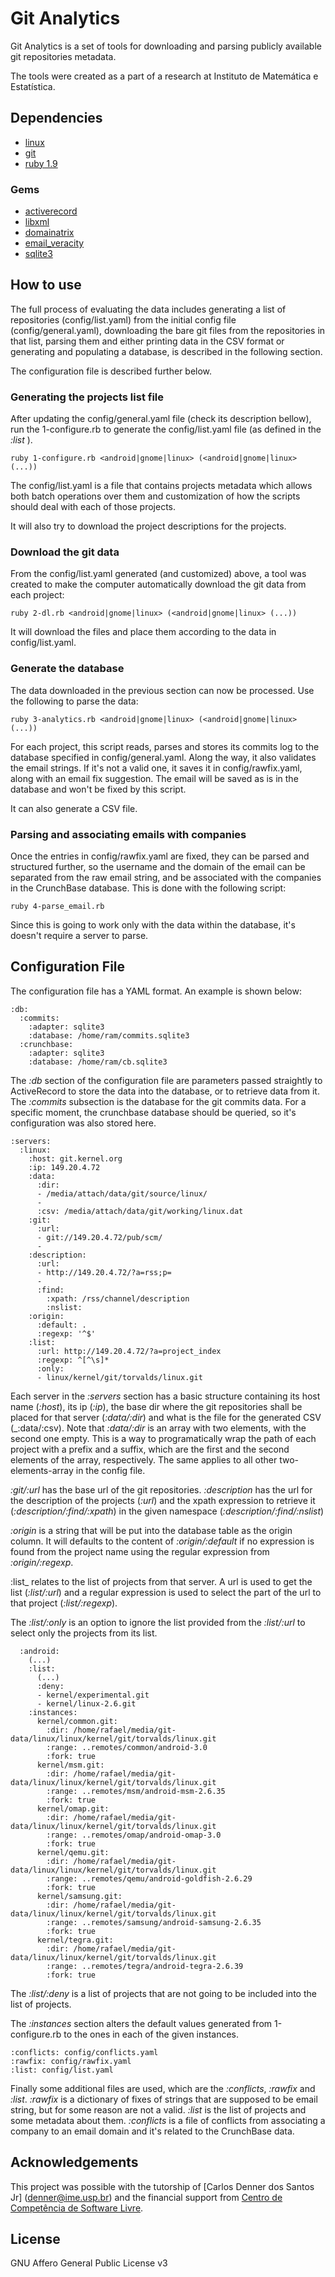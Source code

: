 
Git Analytics
=============

Git Analytics is a set of tools for downloading and parsing publicly available
git repositories metadata.

The tools were created as a part of a research at Instituto de Matemática e
Estatística.


Dependencies
------------

- [linux](http://kernel.org/)
- [git](http://git-scm.com/)
- [ruby 1.9](http://ruby-lang.org/)

### Gems

- [activerecord](https://rubygems.org/gems/activerecord)
- [libxml](http://rubygems.org/gems/libxml-ruby)
- [domainatrix](http://rubygems.org/gems/domainatrix)
- [email_veracity](http://rubygems.org/gems/email_veracity)
- [sqlite3](http://rubygems.org/gems/sqlite3)


How to use
----------

The full process of evaluating the data includes generating a list of
repositories (config/list.yaml) from the initial config file
(config/general.yaml), downloading the bare git files from the repositories in
that list, parsing them and either printing data in the CSV format or generating
and populating a database, is described in the following section.

The configuration file is described further below.

### Generating the projects list file

After updating the config/general.yaml file (check its description bellow), run
the 1-configure.rb to generate the config/list.yaml file (as defined in the
_:list_ ).

    ruby 1-configure.rb <android|gnome|linux> (<android|gnome|linux> (...))

The config/list.yaml is a file that contains projects metadata which allows both
batch operations over them and customization of how the scripts should deal with
each of those projects.

It will also try to download the project descriptions for the projects.

### Download the git data

From the config/list.yaml generated (and customized) above, a tool was created
to make the computer automatically download the git data from each project:

    ruby 2-dl.rb <android|gnome|linux> (<android|gnome|linux> (...))

It will download the files and place them according to the data in
config/list.yaml.

### Generate the database

The data downloaded in the previous section can now be processed. Use the
following to parse the data:

    ruby 3-analytics.rb <android|gnome|linux> (<android|gnome|linux> (...))

For each project, this script reads, parses and stores its commits log to the
database specified in config/general.yaml. Along the way, it also validates the
email strings. If it's not a valid one, it saves it in config/rawfix.yaml, along
with an email fix suggestion. The email will be saved as is in the database and
won't be fixed by this script.

It can also generate a CSV file.

### Parsing and associating emails with companies

Once the entries in config/rawfix.yaml are fixed, they can be parsed and
structured further, so the username and the domain of the email can be separated
from the raw email string, and be associated with the companies in the
CrunchBase database. This is done with the following script:

    ruby 4-parse_email.rb

Since this is going to work only with the data within the database, it's doesn't
require a server to parse.

Configuration File
------------------

The configuration file has a YAML format. An example is shown below:

    :db:
      :commits:
        :adapter: sqlite3
        :database: /home/ram/commits.sqlite3
      :crunchbase:
        :adapter: sqlite3
        :database: /home/ram/cb.sqlite3

The _:db_ section of the configuration file are parameters passed straightly to
ActiveRecord to store the data into the database, or to retrieve data from it.
The _:commits_ subsection is the database for the git commits data. For a
specific moment, the crunchbase database should be queried, so it's
configuration was also stored here.

    :servers:
      :linux:
        :host: git.kernel.org
        :ip: 149.20.4.72
        :data:
          :dir:
          - /media/attach/data/git/source/linux/
          - 
          :csv: /media/attach/data/git/working/linux.dat
        :git:
          :url:
          - git://149.20.4.72/pub/scm/
          -
        :description:
          :url:
          - http://149.20.4.72/?a=rss;p=
          -
          :find:
            :xpath: /rss/channel/description
            :nslist:
        :origin:
          :default: .
          :regexp: '^$'
        :list:
          :url: http://149.20.4.72/?a=project_index
          :regexp: ^[^\s]*
          :only:
          - linux/kernel/git/torvalds/linux.git

Each server in the _:servers_ section has a basic structure containing its host 
name (_:host_), its ip (_:ip_), the base dir where the git repositories shall be
placed for that server (_:data/:dir_) and what is the file for the generated CSV
(_:data/:csv). Note that _:data/:dir_ is an array with two elements, with the
second one empty. This is a way to programatically wrap the path of each project
with a prefix and a suffix, which are the first and the second elements of the
array, respectively. The same applies to all other two-elements-array in the
config file.

_:git/:url_ has the base url of the git repositories. _:description_ has the url
for the description of the projects (_:url_) and the xpath expression to
retrieve it (_:description/:find/:xpath_) in the given namespace
(_:description/:find/:nslist_)

_:origin_ is a string that will be put into the database table as the origin
column. It will defaults to the content of _:origin/:default_ if no expression
is found from the project name using the regular expression from
_:origin/:regexp_.

:list_ relates to the list of projects from that server. A url is used
to get the list (_:list/:url_) and a regular expression is used to select the
part of the url to that project (_:list/:regexp_).

The _:list/:only_ is an option to ignore the list provided from the _:list/:url_
to select only the projects from its list.

      :android:
        (...)
        :list:
          (...)
          :deny:
          - kernel/experimental.git
          - kernel/linux-2.6.git
        :instances:
          kernel/common.git:
            :dir: /home/rafael/media/git-data/linux/linux/kernel/git/torvalds/linux.git
            :range: ..remotes/common/android-3.0
            :fork: true
          kernel/msm.git:
            :dir: /home/rafael/media/git-data/linux/linux/kernel/git/torvalds/linux.git
            :range: ..remotes/msm/android-msm-2.6.35
            :fork: true
          kernel/omap.git:
            :dir: /home/rafael/media/git-data/linux/linux/kernel/git/torvalds/linux.git
            :range: ..remotes/omap/android-omap-3.0
            :fork: true
          kernel/qemu.git:
            :dir: /home/rafael/media/git-data/linux/linux/kernel/git/torvalds/linux.git
            :range: ..remotes/qemu/android-goldfish-2.6.29
            :fork: true
          kernel/samsung.git:
            :dir: /home/rafael/media/git-data/linux/linux/kernel/git/torvalds/linux.git
            :range: ..remotes/samsung/android-samsung-2.6.35
            :fork: true
          kernel/tegra.git:
            :dir: /home/rafael/media/git-data/linux/linux/kernel/git/torvalds/linux.git
            :range: ..remotes/tegra/android-tegra-2.6.39
            :fork: true

The _:list/:deny_ is a list of projects that are not going to be included into
the list of projects.

The _:instances_ section alters the default values generated from
1-configure.rb to the ones in each of the given instances.

    :conflicts: config/conflicts.yaml
    :rawfix: config/rawfix.yaml
    :list: config/list.yaml

Finally some additional files are used, which are the _:conflicts_, _:rawfix_
and _:list_. _:rawfix_ is a dictionary of fixes of strings that are supposed
to be email string, but for some reason are not a valid. _:list_ is the list of
projects and some metadata about them. _:conflicts_ is a file of conflicts from
associating a company to an email domain and it's related to the CrunchBase
data.


Acknowledgements
----------------

This project was possible with the tutorship of [Carlos Denner dos Santos Jr]
(denner@ime.usp.br) and the financial support from
[Centro de Competência de Software Livre](http://ccsl.ime.usp.br/).


License
-------

GNU Affero General Public License v3
